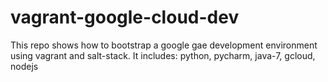 # vagrant-google-cloud-dev
This repo shows how to bootstrap a google gae development environment using vagrant and salt-stack.
It includes: python, pycharm, java-7, gcloud, nodejs  

